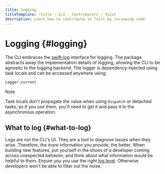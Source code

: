 ```yaml
---
title: Logging
titleTemplate: :title · CLI · Contributors · Tuist
description: Learn how to contribute to Tuist by reviewing code
---
```


# Logging {#logging}

The CLI embraces the [swift-log](https://github.com/apple/swift-log) interface for logging. The package abstracts away the implementation details of logging, allowing the CLI to be agnostic to the logging backend. The logger is dependency-injected using task locals and can be accessed anywhere using:

```bash
Logger.current
```

> [!NOTE]
> Task locals don't propagate the value when using `Dispatch` or detached tasks, so if you use them, you'll need to get it and pass it to the asynchronous operation.

## What to log {#what-to-log}

Logs are not the CLI's UI. They are a tool to diagnose issues when they arise.
Therefore, the more information you provide, the better.
When building new features, put yourself in the shoes of a developer coming across unexpected behavior, and think about what information would be helpful to them.
Ensure you you use the right [log level](https://www.swift.org/documentation/server/guides/libraries/log-levels.html). Otherwise developers won't be able to filter out the noise.
